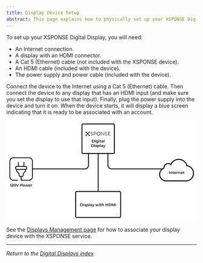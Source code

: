 ```yaml
---
title: Display Device Setup
abstract: This page explains how to physically set up your XSPONSE Digital Display device.
---
```

To set up your XSPONSE Digital Display, you will need:
-	An Internet connection.
-	A display with an HDMI connector.
-	A Cat 5 (Ethernet) cable (not included with the XSPONSE device).
-	An HDMI cable (included with the device).
-	The power supply and power cable (included with the device).

Connect the device to the Internet using a Cat 5 (Ethernet) cable. Then connect the device to any display that has an HDMI input (and make sure you set the display to use that input). Finally, plug the power supply into the device and turn it on. When the device starts, it will display a blue screen indicating that it is ready to be associated with an account.

![display setup diagram](display-setup-diagram.png)

See the [Displays Management page](displays-management.md) for how to associate your display device with the XSPONSE service.
___
*Return to the [Digital Displays index](index.md)*

